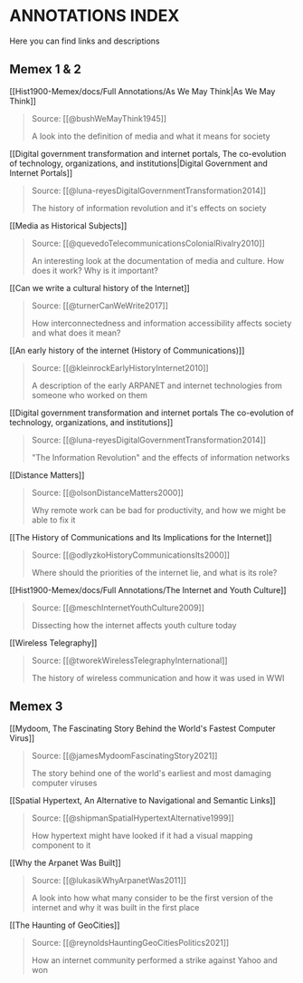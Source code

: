# ANNOTATIONS INDEX
Here you can find links and descriptions 

## Memex 1 & 2
[[Hist1900-Memex/docs/Full Annotations/As We May Think|As We May Think]]
> Source: [[@bushWeMayThink1945]]
> 
> A look into the definition of media and what it means for society

[[Digital government transformation and internet portals, The co-evolution of technology, organizations, and institutions|Digital Government and Internet Portals]]
> Source: [[@luna-reyesDigitalGovernmentTransformation2014]]
> 
>The history of information revolution and it's effects on society

[[Media as Historical Subjects]] 
> Source: [[@quevedoTelecommunicationsColonialRivalry2010]]
> 
>An interesting look at the documentation of media and culture. How does it work? Why is it important?


[[Can we write a cultural history of the Internet]]
> Source: [[@turnerCanWeWrite2017]]
> 
>How interconnectedness and information accessibility affects society and what does it mean?


[[An early history of the internet (History of Communications)]]
> Source: [[@kleinrockEarlyHistoryInternet2010]]
> 
>A description of the early ARPANET and internet technologies from someone who worked on them


[[Digital government transformation and internet portals The co-evolution of technology, organizations, and institutions]]
> Source: [[@luna-reyesDigitalGovernmentTransformation2014]]
> 
>"The Information Revolution" and the effects of information networks

[[Distance Matters]]
> Source: [[@olsonDistanceMatters2000]]
> 
>Why remote work can be bad for productivity, and how we might be able to fix it


[[The History of Communications and Its Implications for the Internet]]
> Source: [[@odlyzkoHistoryCommunicationsIts2000]]
> 
>Where should the priorities of the internet lie, and what is its role?

[[Hist1900-Memex/docs/Full Annotations/The Internet and Youth Culture]]
> Source: [[@meschInternetYouthCulture2009]]
> 
>Dissecting how the internet affects youth culture today


[[Wireless Telegraphy]]
> Source: [[@tworekWirelessTelegraphyInternational]]
> 
>The history of wireless communication and how it was used in WWI


## Memex 3

[[Mydoom, The Fascinating Story Behind the World's Fastest Computer Virus]]
> Source: [[@jamesMydoomFascinatingStory2021]]
> 
>  The story behind one of the world's earliest and most damaging computer viruses


[[Spatial Hypertext, An Alternative to Navigational and Semantic Links]]
>  Source: [[@shipmanSpatialHypertextAlternative1999]]
>  
>  How hypertext might have looked if it had a visual mapping component to it


[[Why the Arpanet Was Built]]
>  Source: [[@lukasikWhyArpanetWas2011]]
>
>  A look into how what many consider to be the first version of the internet and why it was built in the first place


[[The Haunting of GeoCities]]
> Source: [[@reynoldsHauntingGeoCitiesPolitics2021]]
> 
>  How an internet community performed a strike against Yahoo and won
